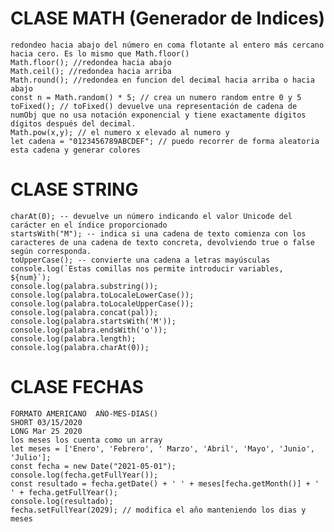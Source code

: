 # CLASE MATH (Generador de Indices)
    redondeo hacia abajo del número en coma flotante al entero más cercano hacia cero. Es lo mismo que Math.floor()
    Math.floor(); //redondea hacia abajo
    Math.ceil(); //redondea hacia arriba
    Math.round(); //redondea en funcion del decimal hacia arriba o hacia abajo
    const n = Math.random() * 5; // crea un numero random entre 0 y 5
    toFixed(); // toFixed() devuelve una representación de cadena de numObj que no usa notación exponencial y tiene exactamente dígitos dígitos después del decimal.
    Math.pow(x,y); // el numero x elevado al numero y
    let cadena = "0123456789ABCDEF"; // puedo recorrer de forma aleatoria esta cadena y generar colores

# CLASE STRING
    charAt(0); -- devuelve un número indicando el valor Unicode del carácter en el índice proporcionado
    startsWith("M"); -- indica si una cadena de texto comienza con los caracteres de una cadena de texto concreta, devolviendo true o false según corresponda.
    toUpperCase(); -- convierte una cadena a letras mayúsculas
    console.log(`Estas comillas nos permite introducir variables, ${num}`);
    console.log(palabra.substring());
    console.log(palabra.toLocaleLowerCase());
    console.log(palabra.toLocaleUpperCase());
    console.log(palabra.concat(pal));
    console.log(palabra.startsWith('M'));
    console.log(palabra.endsWith('o'));
    console.log(palabra.length);
    console.log(palabra.charAt(0));

# CLASE FECHAS 
    FORMATO AMERICANO  AÑO-MES-DIAS()
    SHORT 03/15/2020
    LONG Mar 25 2020
    los meses los cuenta como un array
    let meses = ['Enero', 'Febrero', ' Marzo', 'Abril', 'Mayo', 'Junio', 'Julio'];
    const fecha = new Date("2021-05-01");
    console.log(fecha.getFullYear());
    const resultado = fecha.getDate() + ' ' + meses[fecha.getMonth()] + ' ' + fecha.getFullYear();
    console.log(resultado);
    fecha.setFullYear(2029); // modifica el año manteniendo los dias y meses
